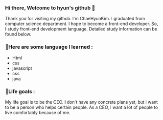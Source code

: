 ### Hi there, Welcome to hyun's github 👋
Thank you for visiting my github. I'm ChaeHyunKim. I graduated from computer science department.
I hope to become a front-end developer. So, I study front-end development language.
Detailed study information can be found below.

### 📕Here are some language I learned :

- Html
- css
- javascript
- css
- java

### 🌟Life goals : 
My life goal is to be the CEO.
I don't have any concrete plans yet, but I want to be a person who helps certain people. As a CEO, I want a lot of people to live comfortably because of me.





